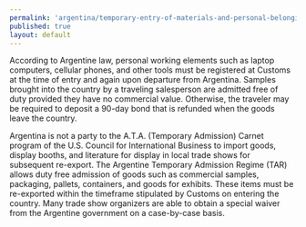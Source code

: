 ```yaml
---
permalink: 'argentina/temporary-entry-of-materials-and-personal-belongings.html'
published: true
layout: default
---
```

According to Argentine law, personal working elements such as laptop computers, cellular phones, and other tools must be registered at Customs at the time of entry and again upon departure from Argentina. Samples brought into the country by a traveling salesperson are admitted free of duty provided they have no commercial value. Otherwise, the traveler may be required to deposit a 90-day bond that is refunded when the goods leave the country.

Argentina is not a party to the A.T.A. (Temporary Admission) Carnet program of the U.S. Council for International Business to import goods, display booths, and literature for display in local trade shows for subsequent re-export. The Argentine Temporary Admission Regime (TAR) allows duty free admission of goods such as commercial samples, packaging, pallets, containers, and goods for exhibits. These items must be re-exported within the timeframe stipulated by Customs on entering the country. Many trade show organizers are able to obtain a special waiver from the Argentine government on a case-by-case basis.
